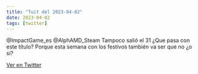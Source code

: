 ```yaml
---
title: "Tuit del 2023-04-02"
date: 2023-04-02
tags: [twitter]
---
```


@ImpactGame_es @AlphAMD_Steam Tampoco salió el 31 ¿Que pasa con este título? Porque esta semana con los festivos también va ser que no ¿o si?



[Ver en Twitter](https://twitter.com/i/web/status/1642633097307930627)
